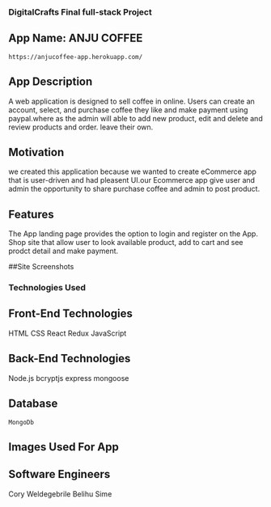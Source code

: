 ### DigitalCrafts Final full-stack Project 



## App Name: ANJU COFFEE
    https://anjucoffee-app.herokuapp.com/




## App Description
 A web application is designed to sell coffee in online. Users can create an account, select, and purchase coffee they like and make payment using paypal.where as the admin will able to add new product, edit and delete and review products and order. leave their own. 

## Motivation

we created this application because we wanted to create eCommerce app that is user-driven and had pleasent UI.our Ecommerce app give user and admin the opportunity to share purchase coffee and admin to post product.


## Features
The App landing page provides the option to login  and register  on the App. Shop site that allow user to look available product, add to cart and see prodct detail and make payment.

##Site Screenshots



### Technologies Used

## Front-End Technologies
HTML
CSS
React
Redux
JavaScript

## Back-End Technologies
Node.js
bcryptjs
express
mongoose

## Database
    MongoDb
    
    
## Images Used For App

## Software Engineers
Cory
Weldegebrile Belihu Sime

    

